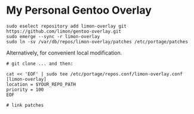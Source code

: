 # My Personal Gentoo Overlay
```
sudo eselect repository add limon-overlay git https://github.com/limon/gentoo-overlay.git
sudo emerge --sync -r limon-overlay
sudo ln -sv /var/db/repos/limon-overlay/patches /etc/portage/patches
```

Alternatively, for convenient local modification.
```
# git clone ... and then:

cat << 'EOF' | sudo tee /etc/portage/repos.conf/limon-overlay.conf
[limon-overlay]
location = $YOUR_REPO_PATH
priority = 100
EOF

# link patches
```
